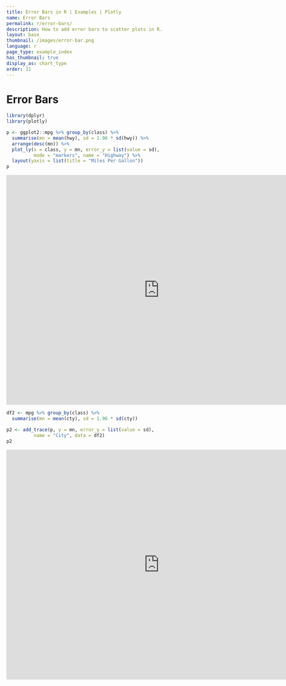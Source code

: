 ```yaml
---
title: Error Bars in R | Examples | Plotly
name: Error Bars
permalink: r/error-bars/
description: How to add error bars to scatter plots in R.
layout: base
thumbnail: /images/error-bar.png
language: r
page_type: example_index
has_thumbnail: true
display_as: chart_type
order: 11
---
```



# Error Bars


```r
library(dplyr)
library(plotly)

p <- ggplot2::mpg %>% group_by(class) %>%
  summarise(mn = mean(hwy), sd = 1.96 * sd(hwy)) %>%
  arrange(desc(mn)) %>%
  plot_ly(x = class, y = mn, error_y = list(value = sd),
          mode = "markers", name = "Highway") %>%
  layout(yaxis = list(title = "Miles Per Gallon"))
p
```

<iframe height="600" id="igraph" scrolling="no" seamless="seamless" src="https://plot.ly/~RPlotBot/213.embed" width="800" frameBorder="0"></iframe>

```r
df2 <- mpg %>% group_by(class) %>%
  summarise(mn = mean(cty), sd = 1.96 * sd(cty))

p2 <- add_trace(p, y = mn, error_y = list(value = sd),
          name = "City", data = df2)
p2
```

<iframe height="600" id="igraph" scrolling="no" seamless="seamless" src="https://plot.ly/~RPlotBot/531.embed" width="800" frameBorder="0"></iframe>
